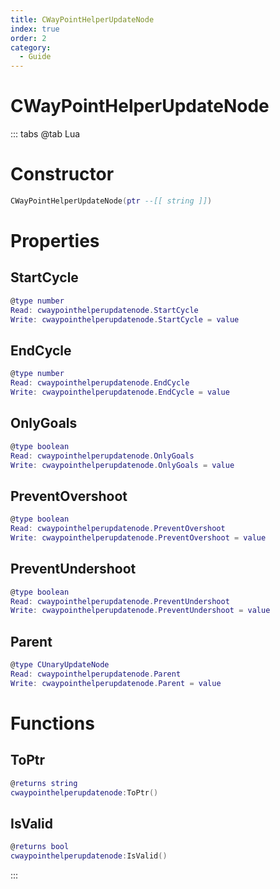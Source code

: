 ```yaml
---
title: CWayPointHelperUpdateNode
index: true
order: 2
category:
  - Guide
---
```


# CWayPointHelperUpdateNode

::: tabs
@tab Lua
# Constructor
```lua
CWayPointHelperUpdateNode(ptr --[[ string ]])
```
# Properties
## StartCycle 
```lua
@type number
Read: cwaypointhelperupdatenode.StartCycle
Write: cwaypointhelperupdatenode.StartCycle = value
```
## EndCycle 
```lua
@type number
Read: cwaypointhelperupdatenode.EndCycle
Write: cwaypointhelperupdatenode.EndCycle = value
```
## OnlyGoals 
```lua
@type boolean
Read: cwaypointhelperupdatenode.OnlyGoals
Write: cwaypointhelperupdatenode.OnlyGoals = value
```
## PreventOvershoot 
```lua
@type boolean
Read: cwaypointhelperupdatenode.PreventOvershoot
Write: cwaypointhelperupdatenode.PreventOvershoot = value
```
## PreventUndershoot 
```lua
@type boolean
Read: cwaypointhelperupdatenode.PreventUndershoot
Write: cwaypointhelperupdatenode.PreventUndershoot = value
```
## Parent 
```lua
@type CUnaryUpdateNode
Read: cwaypointhelperupdatenode.Parent
Write: cwaypointhelperupdatenode.Parent = value
```
# Functions
## ToPtr
```lua
@returns string
cwaypointhelperupdatenode:ToPtr()
```
## IsValid
```lua
@returns bool
cwaypointhelperupdatenode:IsValid()
```

:::